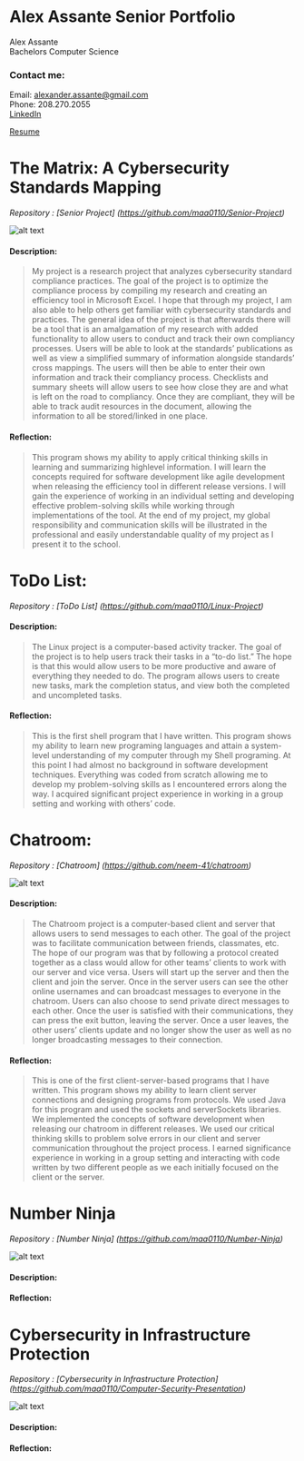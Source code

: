 # Alex Assante Senior Portfolio

 Alex Assante <br />
 Bachelors Computer Science <br />
 
 ### **Contact me:**
 Email: alexander.assante@gmail.com <br />
 Phone: 208.270.2055 <br />
 [LinkedIn](https://www.linkedin.com/in/alex-assante-6a4977183/)
 
 [Resume](https://github.com/maa0110/Portfolio/blob/main/Resume.pdf)

# The Matrix: A Cybersecurity Standards Mapping

*Repository : [Senior Project] (https://github.com/maa0110/Senior-Project)*

![alt text](https://github.com/maa0110/Portfolio/blob/main/Crossmapping%20Meme.png)

####  **Description:**

> My project is a research project that analyzes cybersecurity standard compliance practices. The
goal of the project is to optimize the compliance process by compiling my research and creating
an efficiency tool in Microsoft Excel. I hope that through my project, I am also able to help
others get familiar with cybersecurity standards and practices. The general idea of the project
is that afterwards there will be a tool that is an amalgamation of my research with added
functionality to allow users to conduct and track their own compliancy processes. Users will be
able to look at the standards’ publications as well as view a simplified summary of information
alongside standards’ cross mappings. The users will then be able to enter their own
information and track their compliancy process. Checklists and summary sheets will allow users
to see how close they are and what is left on the road to compliancy. Once they are compliant,
they will be able to track audit resources in the document, allowing the information to all be
stored/linked in one place.

#### **Reflection:**

> This program shows my ability to apply critical thinking skills in learning and summarizing highlevel
information. I will learn the concepts required for software development like agile
development when releasing the efficiency tool in different release versions. I will gain the
experience of working in an individual setting and developing effective problem-solving skills
while working through implementations of the tool. At the end of my project, my global
responsibility and communication skills will be illustrated in the professional and easily
understandable quality of my project as I present it to the school.

# ToDo List:

*Repository : [ToDo List] (https://github.com/maa0110/Linux-Project)*

####  **Description:**

>The Linux project is a computer-based activity tracker. The goal of the project is to help users
track their tasks in a “to-do list.” The hope is that this would allow users to be more productive
and aware of everything they needed to do. The program allows users to create new tasks,
mark the completion status, and view both the completed and uncompleted tasks.

#### **Reflection:**

>This is the first shell program that I have written. This program shows my ability to learn new
programing languages and attain a system-level understanding of my computer through my
Shell programing. At this point I had almost no background in software development
techniques. Everything was coded from scratch allowing me to develop my problem-solving
skills as I encountered errors along the way. I acquired significant project experience in working
in a group setting and working with others’ code.

# Chatroom:

*Repository : [Chatroom] (https://github.com/neem-41/chatroom)*

![alt text](https://github.com/maa0110/Portfolio/blob/main/chatroom.png)

####  **Description:**

>The Chatroom project is a computer-based client and server that allows users to send messages
to each other. The goal of the project was to facilitate communication between friends,
classmates, etc. The hope of our program was that by following a protocol created together as
a class would allow for other teams’ clients to work with our server and vice versa. Users will
start up the server and then the client and join the server. Once in the server users can see the
other online usernames and can broadcast messages to everyone in the chatroom. Users can
also choose to send private direct messages to each other. Once the user is satisfied with their
communications, they can press the exit button, leaving the server. Once a user leaves, the
other users’ clients update and no longer show the user as well as no longer broadcasting
messages to their connection.

#### **Reflection:**

>This is one of the first client-server-based programs that I have written. This program shows my
ability to learn client server connections and designing programs from protocols. We used Java
for this program and used the sockets and serverSockets libraries. We implemented the
concepts of software development when releasing our chatroom in different releases. We used
our critical thinking skills to problem solve errors in our client and server communication
throughout the project process. I earned significance experience in working in a group setting
and interacting with code written by two different people as we each initially focused on the
client or the server.

# Number Ninja

*Repository : [Number Ninja] (https://github.com/maa0110/Number-Ninja)*

![alt text](https://github.com/maa0110/Portfolio/blob/main/Screen%20Shot%202022-04-29%20at%206.00.11%20PM.png)

####  **Description:**



#### **Reflection:**



# Cybersecurity in Infrastructure Protection

*Repository : [Cybersecurity in Infrastructure Protection] (https://github.com/maa0110/Computer-Security-Presentation)*

![alt text](https://github.com/maa0110/Portfolio/blob/main/critical%20infrastructure.png)

####  **Description:**



#### **Reflection:**


